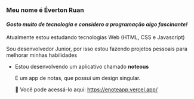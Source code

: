 ### Meu nome é Éverton Ruan

#### *Gosto muito de tecnologia e considero a programação algo fascinante!*
Atualmente estou estudando tecnologias Web (HTML, CSS e Javascript)

Sou desenvolvedor Junior, por isso estou fazendo projetos pessoais para melhorar minhas habilidades

- Estou desenvolvendo um aplicativo chamado **noteous**

  É um app de notas, que possui um design singular.

  📝 Você pode acessá-lo aqui: https://enoteapp.vercel.app/
